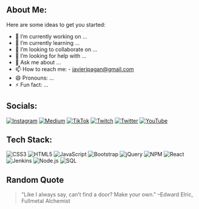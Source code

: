 ## About Me:

Here are some ideas to get you started:

- 🔭 I’m currently working on ...
- 🌱 I’m currently learning ...
- 👯 I’m looking to collaborate on ...
- 🤔 I’m looking for help with ...
- 💬 Ask me about ...
- 📫 How to reach me: - [javierjpagan@gmail.com](mailto:javierjpagan@gmail.com)
- 😄 Pronouns: ...
- ⚡ Fun fact: ...

## Socials:

[![Instagram](https://img.shields.io/badge/-Instagram-black?style=flat-square&logo=instagram)](your_instagram_link)
[![Medium](https://img.shields.io/badge/-Medium-black?style=flat-square&logo=medium)](your_medium_link)
[![TikTok](https://img.shields.io/badge/-TikTok-black?style=flat-square&logo=tiktok)](your_tiktok_link)
[![Twitch](https://img.shields.io/badge/-Twitch-black?style=flat-square&logo=twitch)](your_twitch_link)
[![Twitter](https://img.shields.io/badge/-Twitter-black?style=flat-square&logo=twitter)](your_twitter_link)
[![YouTube](https://img.shields.io/badge/-YouTube-black?style=flat-square&logo=youtube)](your_youtube_link)

## Tech Stack:

![CSS3](https://img.shields.io/badge/-CSS3-black?style=flat-square&logo=css3)
![HTML5](https://img.shields.io/badge/-HTML5-black?style=flat-square&logo=html5)
![JavaScript](https://img.shields.io/badge/-JavaScript-black?style=flat-square&logo=javascript)
![Bootstrap](https://img.shields.io/badge/-Bootstrap-black?style=flat-square&logo=bootstrap)
![jQuery](https://img.shields.io/badge/-jQuery-black?style=flat-square&logo=jquery)
![NPM](https://img.shields.io/badge/-NPM-black?style=flat-square&logo=npm)
![React](https://img.shields.io/badge/-React-black?style=flat-square&logo=react)
![Jenkins](https://img.shields.io/badge/-Jenkins-black?style=flat-square&logo=jenkins)
![Node.js](https://img.shields.io/badge/-Node.js-black?style=flat-square&logo=node.js)
![SQL](https://img.shields.io/badge/-SQL-black?style=flat-square&logo=sql)


 <!-- ## GitHub Trophies

![Trophies](https://github-profile-trophy.vercel.app/?username=joe1561)  -->

## Random Quote
>  "Like I always say, can’t find a door? Make your own."
>  –Edward Elric, Fullmetal Alchemist

